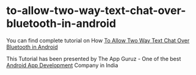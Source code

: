 # to-allow-two-way-text-chat-over-bluetooth-in-android


You can find complete tutorial on How [To Allow Two Way Text Chat Over Bluetooth in Android](http://www.theappguruz.com/android/to-allow-two-way-text-chat-over-bluetooth-in-android/)

This Tutorial has been presented by The App Guruz - One of the best [Android App Development](http://www.theappguruz.com/android-app-development/) Company in India
